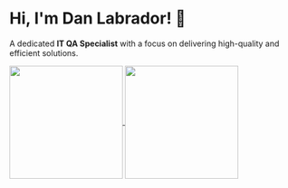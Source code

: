# Hi, I'm Dan Labrador! 👋
A dedicated **IT QA Specialist** with a focus on delivering high-quality and efficient solutions.

<a href="https://daniellabrador.com">
  <img height=200 align="center" src="https://github-readme-stats.vercel.app/api?username=danlabrador&show_icons=true&bg_color=90deg,0b2c24,247a4d&title_color=fff8f0&text_color=fff8f0&icon_color=ff8811" />
</a>
<a href="https://daniellabrador.com">
  <img height=200 align="center" src="https://github-readme-stats.vercel.app/api/top-langs?username=danlabrador&layout=compact&langs_count=8&card_width=320&border_color=247a4d&title_color=247a4d" />
</a>
